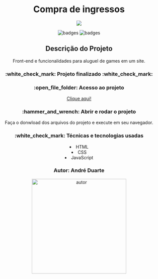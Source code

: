 <h1 align="center"> Compra de ingressos </h1>
<p align="center"> 
<img src="https://github.com/andreduarte99/alugames/assets/42449246/8a19e8e4-c0d8-43a8-9932-03d8a24174e0"/>


</p>
<p align="center">
<img src="https://img.shields.io/badge/STATUS-FINALIZADO-green" alt="badges"/>
<img src="https://img.shields.io/github/stars/andreduarte99?style=social" alt="badges"/>
</p>
<h2 align="center">Descrição do Projeto</h2>
<p align="center"> Front-end e funcionalidades para aluguel de games em um site.</p>
<h3 align="center"> 
    :white_check_mark: Projeto finalizado  :white_check_mark:
</h3>

<h3 align="center">
    :open_file_folder: Acesso ao projeto
</h3>
<p align="center">
  <a href="https://github.com/andreduarte99/alugames.git">Clique aqui!</a>
</p>
<h3 align="center">
    :hammer_and_wrench: Abrir e rodar o projeto
</h3>
<p align="center">
   Faça o donwload dos arquivos do projeto e execute em seu navegador.
<h3 align="center"> 
    :white_check_mark: Técnicas e tecnologias usadas
</h3>
<li align="center">HTML</li>
<li align="center">CSS</li>
<li align="center">JavaScript</li>
<h3 align="center"> 
    Autor: André Duarte
</h3>
<p align="center">
<img height= 300px width= 300px src="https://github.com/andreduarte99/pong-com-Scratch/assets/42449246/706488b7-a318-4ea5-bc07-dcd35fbf1b64" alt="autor"/>
</p>
